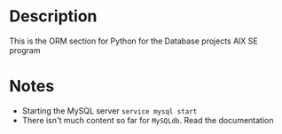 # Description
This is the ORM section for Python for the Database projects AlX SE program

# Notes
* Starting the MySQL server `service mysql start`
* There isn't much content so far for `MySQLdb`. Read the documentation

